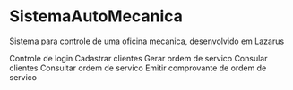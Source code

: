 # SistemaAutoMecanica
Sistema para controle de uma oficina mecanica, desenvolvido em Lazarus

Controle de login
Cadastrar clientes
Gerar ordem de servico
Consular clientes
Consultar ordem de servico
Emitir comprovante de ordem de servico